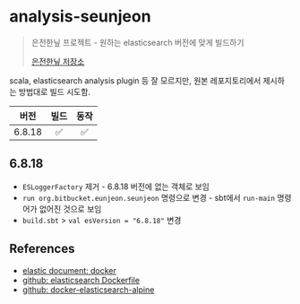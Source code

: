 # analysis-seunjeon

> 은전한닢 프로젝트 - 원하는 elasticsearch 버전에 맞게 빌드하기
>
> [은전한닢 저장소](https://bitbucket.org/eunjeon/seunjeon.git)

scala, elasticsearch analysis plugin 등 잘 모르지만,
원본 레포지토리에서 제시하는 방법대로 빌드 시도함.

|  버전  |        빌드        |        동작        |
| :----: | :----------------: | :----------------: |
| 6.8.18 | :white_check_mark: | :white_check_mark: |

## 6.8.18

- `ESLoggerFactory` 제거 - 6.8.18 버전에 없는 객체로 보임
- `run org.bitbucket.eunjeon.seunjeon` 명령으로 변경 - sbt에서 `run-main` 명령어가 없어진 것으로 보임
- `build.sbt` > `val esVersion = "6.8.18"` 변경

## References

- [elastic document: docker](https://www.elastic.co/guide/en/elasticsearch/reference/current/docker.html)
- [github: elasticsearch Dockerfile](https://github.com/elastic/elasticsearch/blob/8.5/distribution/docker/src/docker/Dockerfile)
- [github: docker-elasticsearch-alpine](https://github.com/blacktop/docker-elasticsearch-alpine/blob/master/6.8/Dockerfile)
